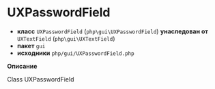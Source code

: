 # UXPasswordField

- **класс** `UXPasswordField` (`php\gui\UXPasswordField`) **унаследован от** `UXTextField` (`php\gui\UXTextField`)
- **пакет** `gui`
- **исходники** `php/gui/UXPasswordField.php`

**Описание**

Class UXPasswordField